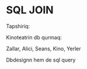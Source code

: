 # SQL JOIN

Tapshiriq:

Kinoteatrin db qurmaq:

Zallar, Alici, Seans, Kino, Yerler

Dbdesignn hem de sql query
